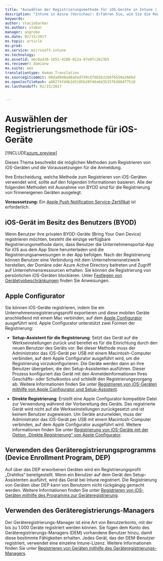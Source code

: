 ```yaml
---
title: "Auswählen der Registrierungsmethode für iOS-Geräte in Intune | Intune in Azure (Vorschau) | Microsoft Docs"
description: "Intune in Azure (Vorschau): Erfahren Sie, wie Sie die Registrierung von iOS-Geräten in Microsoft Intune einrichten."
keywords: 
author: staciebarker
ms.author: stabar
manager: angrobe
ms.date: 02/15/2017
ms.topic: article
ms.prod: 
ms.service: microsoft-intune
ms.technology: 
ms.assetid: e6c0a430-1851-4108-812a-87e0fc2623b5
ms.reviewer: damionw
ms.suite: ems
translationtype: Human Translation
ms.sourcegitcommit: 08dad848a48adad7d9c6f0b5b3286f6550a266bd
ms.openlocfilehash: a08274fd4b2d3105b28f46a6d35257b3664f7510
ms.lasthandoff: 02/15/2017


---
```


# <a name="choose-how-to-enroll-ios-devices"></a>Auswählen der Registrierungsmethode für iOS-Geräte

[!INCLUDE[azure_preview](../includes/azure_preview.md)]

Dieses Thema beschreibt die möglichen Methoden zum Registrieren von iOS-Geräten und die Voraussetzungen für die Anmeldung.

Ihre Entscheidung, welche Methode zum Registrieren von iOS-Geräten verwendet wird, sollte auf den folgenden Informationen basieren. Alle der folgenden Methoden mit Ausnahme von BYOD sind für die Registrierung von firmeneigenen Geräten ausgelegt.

**Voraussetzung:** Ein [Apple Push Notification Service-Zertifikat](get-an-apple-mdm-push-certificate.md) ist erforderlich.

## <a name="user-owned-ios-devices-byod"></a>iOS-Gerät im Besitz des Benutzers (BYOD)

Wenn Benutzer ihre privaten BYOD-Geräte (Bring Your Own Device) registrieren möchten, besteht die einzige verfügbare Registrierungsmethode darin, dass Benutzer die Unternehmensportal-App für iOS aus dem App Store herunterladen und die Registrierungsanweisungen in der App befolgen. Nach der Registrierung können Benutzer eine Verbindung mit dem Unternehmensnetzwerk herstellen, der Domäne oder Azure Active Directory beitreten und Zugriff auf Unternehmensressourcen erhalten. Sie können die Registrierung von persönlichen iOS-Geräten blockieren. Unter [Festlegen von Gerätetypbeschränkungen](https://docs.microsoft.com/intune-azure/enroll-devices/set-enrollment-restrictions#set-device-type-restrictions) finden Sie Anweisungen.

## <a name="apple-configurator"></a>Apple Configurator

Sie können iOS-Geräte registrieren, indem Sie ein Unternehmensregistrierungsprofil exportieren und diese mobilen Geräte anschließend mit einem Mac verbinden, auf dem [Apple Configurator](http://go.microsoft.com/fwlink/?LinkId=518017) ausgeführt wird. Apple Configurator unterstützt zwei Formen der Registrierung:

- **Setup-Assistent für die Registrierung**: Setzt das Gerät auf die Werkseinstellungen zurück und bereitet es für die Einrichtung durch den neuen Benutzer des Geräts vor. Bei dieser Methode muss der Administrator das iOS-Gerät per USB mit einem Macintosh-Computer verbinden, auf dem Apple Configurator ausgeführt wird, um die Registrierung vorzukonfigurieren. Die Geräte werden dann an ihre Benutzer übergeben, die den Setup-Assistenten ausführen. Dieser Prozess konfiguriert das Gerät mit den Anmeldeinformationen Ihres Geschäfts- oder Schulkontos und schließt den Registrierungsvorgang ab. Weitere Informationen finden Sie unter [Registrieren von iOS-Geräten mithilfe von Apple Configurator und Setup-Assistent](enroll-ios-devices-with-apple-configurator-and-setup-assistant.md).

- **Direkte Registrierung**: Erstellt eine Apple Configurator-kompatible Datei zur Verwendung während der Vorbereitung des Geräts. Das registrierte Gerät wird nicht auf die Werkseinstellungen zurückgesetzt und ist keinem Benutzer zugewiesen. Um Geräte anzumelden, muss der Administrator das iOS-Gerät per USB mit einem Macintosh-Computer verbinden, auf dem Apple Configurator ausgeführt wird. Weitere Informationen finden Sie unter [Registrierung von iOS-Geräte mit der Option „Direkte Registrierung“ von Apple Configurator](enroll-ios-devices-with-apple-configurator-and-direct-enrollment.md).

## <a name="use-the-device-enrollment-program-dep"></a>Verwenden des Geräteregistrierungsprogramms (Device Enrollment Program, DEP)

Auf über das DEP erworbenen Geräten wird ein Registrierungsprofil „Drahtlos“ bereitgestellt. Wenn ein Benutzer auf dem Gerät den Setup-Assistenten ausführt, wird das Gerät bei Intune registriert. Die Registrierung von Geräten über DEP kann von Benutzern nicht rückgängig gemacht werden. Weitere Informationen finden Sie unter [Registrieren von iOS-Geräten mithilfe des Programms zur Geräteregistrierung](enroll-ios-devices-using-device-enrollment-program.md).

## <a name="use-the-device-enrollment-manager-dem"></a>Verwenden des Geräteregistrierungs-Managers
Der Geräteregistrierungs-Manager ist eine Art von Benutzerkonto, mit der bis zu 1.000 Geräte registriert werden können. Sie fügen dem Konto des Geräteregistrierungs-Managers (DEM) vorhandene Benutzer hinzu, damit diese bestimmte Fähigkeiten erhalten. Jedes Gerät, das der DEM-Benutzer registriert, verwendet eine einzelne Intune-Lizenz. Weitere Informationen finden Sie unter [Registrieren von Geräten mithilfe des Geräteregistrierungs-Managers](enroll-devices-using-device-enrollment-manager.md).

